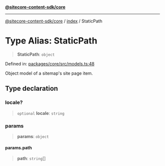 [**@sitecore-content-sdk/core**](../../README.md)

***

[@sitecore-content-sdk/core](../../README.md) / [index](../README.md) / StaticPath

# Type Alias: StaticPath

> **StaticPath**: `object`

Defined in: [packages/core/src/models.ts:48](https://github.com/Sitecore/xmc-jss-dev/blob/2d716c1b15bc7f650cb9eb490f393fec3b1f4809/packages/core/src/models.ts#L48)

Object model of a sitemap's site page item.

## Type declaration

### locale?

> `optional` **locale**: `string`

### params

> **params**: `object`

#### params.path

> **path**: `string`[]
